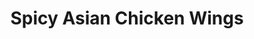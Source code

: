 ---
title: Spicy Asian Chicken Wings
sku: 003
price: 100
tags:
  - Super Bowl
  - February
  - Cooking
  - Grocery
start_date: 2019-01-15 00:00:00
stop_date: 2019-02-03 00:00:00
youtube_video_id: 8FcrhbWQFVs
---